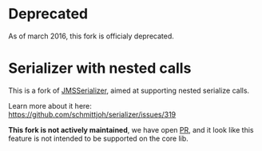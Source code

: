 # Deprecated

As of march 2016, this fork is officialy deprecated.

# Serializer with nested calls

This is a fork of [JMSSerializer](https://github.com/schmittjoh/serializer), aimed at supporting nested serialize calls.

Learn more about it here: https://github.com/schmittjoh/serializer/issues/319

**This fork is not actively maintained**, we have open [PR](https://github.com/schmittjoh/serializer/pull/341), 
and it look like this feature is not intended to be supported on the core lib.
